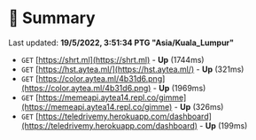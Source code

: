 # 📖 Summary
Last updated: **19/5/2022, 3:51:34 PTG "Asia/Kuala_Lumpur"**

- `GET` [https://shrt.ml](https://shrt.ml) - **Up** (1744ms)
- `GET` [https://hst.aytea.ml/](https://hst.aytea.ml/) - **Up** (321ms)
- `GET` [https://color.aytea.ml/4b31d6.png](https://color.aytea.ml/4b31d6.png) - **Up** (1969ms)
- `GET` [https://memeapi.aytea14.repl.co/gimme](https://memeapi.aytea14.repl.co/gimme) - **Up** (326ms)
- `GET` [https://teledrivemy.herokuapp.com/dashboard](https://teledrivemy.herokuapp.com/dashboard) - **Up** (199ms)
